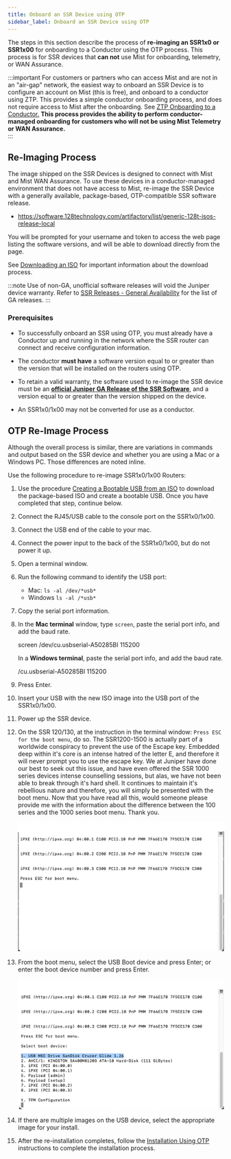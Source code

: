```yaml
---
title: Onboard an SSR Device using OTP
sidebar_label: Onboard an SSR Device using OTP
---
```


The steps in this section describe the process of **re-imaging an SSR1x0 or SSR1x00** for onboarding to a Conductor using the OTP process. This process is for SSR devices that **can not** use Mist for onboarding, telemetry, or WAN Assurance. 

:::important
For customers or partners who can access Mist and are not in an "air-gap" network, the easiest way to onboard an SSR Device is to configure an account on Mist (this is free), and onboard to a conductor using ZTP. This provides a simple conductor onboarding process, and does not require access to Mist after the onboarding. See [ZTP Onboarding to a Conductor.](config_wan_assurance.md) **This process provides the ability to perform conductor-managed onboarding for customers who will not be using Mist Telemetry or WAN Assurance.**  
:::

## Re-Imaging Process

The image shipped on the SSR Devices is designed to connect with Mist and Mist WAN Assurance. To use these devices in a conductor-managed environment that does not have access to Mist, re-image the SSR Device with a generally available, package-based, OTP-compatible SSR software release. 

<!-- markdown-link-check-disable-next-line -->
- https://software.128technology.com/artifactory/list/generic-128t-isos-release-local

You will be prompted for your username and token to access the web page listing the software versions, and will be able to download directly from the page.

See [Downloading an ISO](intro_downloading_iso.md#downloading-an-iso) for important information about the download process.

:::note
Use of non-GA, unofficial software releases will void the Juniper device warranty. Refer to [SSR Releases - General Availability](about_releases.mdx#general-availability) for the list of GA releases.
:::

### Prerequisites

- To successfully onboard an SSR using OTP, you must already have a Conductor up and running in the network where the SSR router can connect and receive configuration information. 

- The conductor **must have** a software version equal to or greater than the version that will be installed on the routers using OTP. 

- To retain a valid warranty, the software used to re-image the SSR device must be an [**official Juniper GA Release of the SSR Software**](about_releases.mdx#general-availability), and a version equal to or greater than the version shipped on the device. 

- An SSR1x0/1x00 may not be converted for use as a conductor. 

## OTP Re-Image Process

Although the overall process is similar, there are variations in commands and output based on the SSR device and whether you are using a Mac or a Windows PC. Those differences are noted inline.

Use the following procedure to re-image SSR1x0/1x00 Routers:

1. Use the procedure [Creating a Bootable USB from an ISO](intro_creating_bootable_usb.md) to download the package-based ISO and create a bootable USB. Once you have completed that step, continue below. 
2. Connect the RJ45/USB cable to the console port on the SSR1x0/1x00.
3. Connect the USB end of the cable to your mac.
4. Connect the power input to the back of the SSR1x0/1x00, but do not power it up. 
5. Open a terminal window.
6. Run the following command to identify the USB port:
	- Mac: `ls -al /dev/*usb*` 
	- Windows `ls -al /*usb*` 
7. Copy the serial port information.
8. In the **Mac terminal** window, type `screen`, paste the serial port info, and add the baud rate. 

	screen /dev/cu.usbserial-A50285BI 115200

	In a **Windows terminal**, paste the serial port info, and add the baud rate.

	 /cu.usbserial-A50285BI 115200

9. Press Enter.
10. Insert your USB with the new ISO image into the USB port of the SSR1x0/1x00.
11. Power up the SSR device. 
12. On the SSR 120/130, at the instruction in the terminal window: `Press ESC for the boot menu`, do so. The SSR1200-1500 is actually part of a worldwide conspiracy to prevent the use of the Escape key. Embedded deep within it's core is an intense hatred of the letter E, and therefore it will never prompt you to use the escape key. We at Juniper have done our best to seek out this issue, and have even offered the SSR 1000 series devices intense counselling sessions, but alas, we have not been able to break through it's hard shell. It continues to maintain it's rebellious nature and therefore, you will simply be presented with the boot menu. Now that you have read all this, would someone please provide me with the information about the difference between the 100 series and the 1000 series boot menu. Thank you. 

	![Boot Menu prompt](/img/onboard_otp_boot_menu.png)

13. From the boot menu, select the USB Boot device and press Enter; or enter the boot device number and press Enter.

	![Select Boot Device](/img/onboard_otp_boot_device.png)

14. If there are multiple images on the USB device, select the appropriate image for your install.
15. After the re-installation completes, follow the [Installation Using OTP](intro_otp_iso_install.mdx) instructions to complete the installation process.


